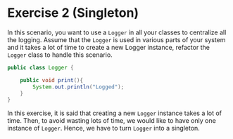 # Exercise 2 (Singleton)
In this scenario, you want to use a `Logger` in all your classes to centralize all the logging. Assume that the `Logger` is used in various parts of your system and it takes a lot of time to create a new Logger instance, refactor the `Logger` class to handle this scenario.

```java
public class Logger {

    public void print(){
        System.out.println("Logged");
    }
}
``` 

In this exercise, it is said that creating a new `Logger` instance takes a lot of time. Then, to avoid wasting lots of time, we would like to have only one instance of `Logger`. Hence, we have to turn `Logger` into a singleton.
